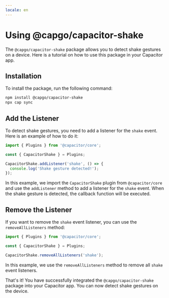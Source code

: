 ```yaml
---
locale: en
---
```

# Using @capgo/capacitor-shake

The `@capgo/capacitor-shake` package allows you to detect shake gestures on a device. Here is a tutorial on how to use this package in your Capacitor app.

## Installation

To install the package, run the following command:

```bash
npm install @capgo/capacitor-shake
npx cap sync
```

## Add the Listener

To detect shake gestures, you need to add a listener for the `shake` event. Here is an example of how to do it:

```typescript
import { Plugins } from '@capacitor/core';

const { CapacitorShake } = Plugins;

CapacitorShake.addListener('shake', () => {
  console.log('Shake gesture detected!');
});
```

In this example, we import the `CapacitorShake` plugin from `@capacitor/core` and use the `addListener` method to add a listener for the `shake` event. When the shake gesture is detected, the callback function will be executed.

## Remove the Listener

If you want to remove the `shake` event listener, you can use the `removeAllListeners` method:

```typescript
import { Plugins } from '@capacitor/core';

const { CapacitorShake } = Plugins;

CapacitorShake.removeAllListeners('shake');
```

In this example, we use the `removeAllListeners` method to remove all `shake` event listeners.

That's it! You have successfully integrated the `@capgo/capacitor-shake` package into your Capacitor app. You can now detect shake gestures on the device.
